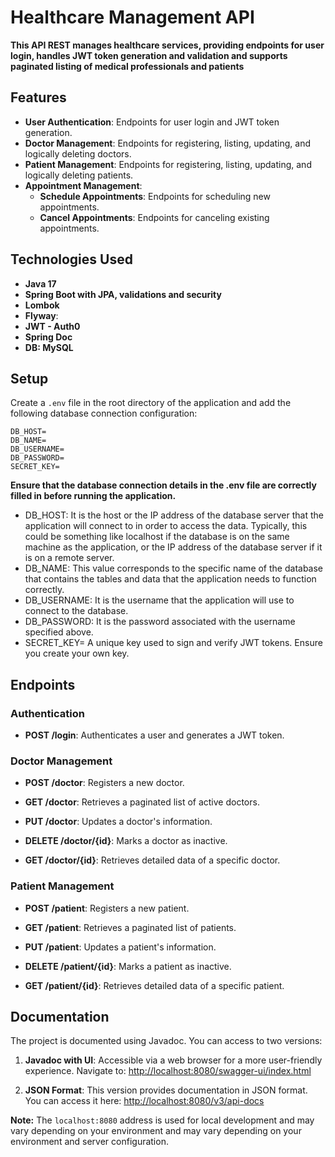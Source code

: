 # Healthcare Management API

**This API REST manages healthcare services, providing endpoints for user login, 
handles JWT token generation and validation and supports paginated listing of medical professionals and patients**

## Features

- **User Authentication**: Endpoints for user login and JWT token generation.
- **Doctor Management**: Endpoints for registering, listing, updating, and logically deleting doctors.
- **Patient Management**: Endpoints for registering, listing, updating, and logically deleting patients.
- **Appointment Management**: 
  - **Schedule Appointments**: Endpoints for scheduling new appointments. 
  - **Cancel Appointments**: Endpoints for canceling existing appointments.

## Technologies Used

- **Java 17**
- **Spring Boot with JPA, validations and security**
- **Lombok**
- **Flyway**:
- **JWT - Auth0**
- **Spring Doc**
- **DB: MySQL**

## Setup
Create a `.env` file in the root directory of the application and add the following database connection configuration:

```properties
DB_HOST=
DB_NAME=
DB_USERNAME=
DB_PASSWORD=
SECRET_KEY=
```

**Ensure that the database connection details in the .env file are correctly filled in before running the application.**

* DB_HOST: It is the host or the IP address of the database server that the application will connect to in order to access the data. Typically, this could be something like localhost if the database is on the same machine as the application, or the IP address of the database server if it is on a remote server.
* DB_NAME: This value corresponds to the specific name of the database that contains the tables and data that the application needs to function correctly.
* DB_USERNAME: It is the username that the application will use to connect to the database.
* DB_PASSWORD: It is the password associated with the username specified above.
* SECRET_KEY= A unique key used to sign and verify JWT tokens. Ensure you create your own key.

## Endpoints

### Authentication

- **POST /login**: Authenticates a user and generates a JWT token.

### Doctor Management

- **POST /doctor**: Registers a new doctor.

- **GET /doctor**: Retrieves a paginated list of active doctors.

- **PUT /doctor**: Updates a doctor's information.

- **DELETE /doctor/{id}**: Marks a doctor as inactive.

- **GET /doctor/{id}**: Retrieves detailed data of a specific doctor.

### Patient Management

- **POST /patient**: Registers a new patient.

- **GET /patient**: Retrieves a paginated list of patients.

- **PUT /patient**: Updates a patient's information.

- **DELETE /patient/{id}**: Marks a patient as inactive.

- **GET /patient/{id}**: Retrieves detailed data of a specific patient.

## Documentation

The project is documented using Javadoc. You can access to two versions:

1. **Javadoc with UI**: Accessible via a web browser for a more user-friendly experience. Navigate to:
   [http://localhost:8080/swagger-ui/index.html](http://localhost:8080/swagger-ui/index.html)

2. **JSON Format**: This version provides documentation in JSON format. You can access it here:
   [http://localhost:8080/v3/api-docs](http://localhost:8080/v3/api-docs)

**Note:** The `localhost:8080` address is used for local development and may vary depending on your environment and may vary depending on your environment and server configuration.





